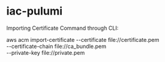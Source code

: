 # iac-pulumi

Importing Certificate Command through CLI:

aws acm import-certificate --certificate file://certificate.pem \
      --certificate-chain file://ca_bundle.pem \
      --private-key file://private.pem
